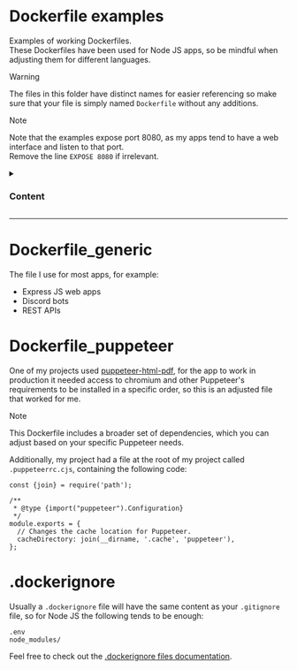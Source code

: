 # Dockerfile examples

Examples of working Dockerfiles.<br>
These Dockerfiles have been used for Node JS apps, so be mindful when adjusting them for different languages.

> [!WARNING]
> The files in this folder have distinct names for easier referencing so make sure that your file is simply named `Dockerfile` without any additions.

> [!NOTE]
> Note that the examples expose port 8080, as my apps tend to have a web interface and listen to that port.<br>
> Remove the line `EXPOSE 8080` if irrelevant.

<details>

  <summary><h3>Content</h3></summary>

- [Dockerfile_generic](#dockerfile_generic)
- [Dockerfile_puppeteer](#dockerfile_puppeteer)
- [.dockerignore](#dockerignore)

</details>
<hr>

# Dockerfile_generic

The file I use for most apps, for example:

- Express JS web apps
- Discord bots
- REST APIs

# Dockerfile_puppeteer

One of my projects used [puppeteer-html-pdf](https://www.npmjs.com/package/puppeteer-html-pdf), for the app to work in production it needed access to chromium and other Puppeteer's requirements to be installed in a specific order, so this is an adjusted file that worked for me.<br>

> [!NOTE]
> This Dockerfile includes a broader set of dependencies, which you can adjust based on your specific Puppeteer needs.

Additionally, my project had a file at the root of my project called `.puppeteerrc.cjs`, containing the following code:

```
const {join} = require('path');

/**
 * @type {import("puppeteer").Configuration}
 */
module.exports = {
  // Changes the cache location for Puppeteer.
  cacheDirectory: join(__dirname, '.cache', 'puppeteer'),
};
```

# .dockerignore

Usually a `.dockerignore` file will have the same content as your `.gitignore` file, so for Node JS the following tends to be enough:

```
.env
node_modules/
```

Feel free to check out the [.dockerignore files documentation](https://docs.docker.com/build/concepts/context/#dockerignore-files).
